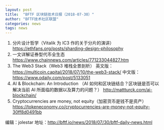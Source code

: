 ```yaml
---
layout: post
title:  "BFTF 区块链技术日报（2018-07-30）"
author: "BFTF技术社区联盟"
categories: news
tags: news
---
```


1. 分片设计哲学（Vitalik 为 IC3 作的关于分片的演讲）<https://ethfans.org/posts/sharding-design-philosophy>
2. 一文详解证券型代币全生态 <https://www.chainnews.com/articles/771233044827.htm>
3. The Web3 Stack（Web3 堆栈全景剖析） 英文版： <https://multicoin.capital/2018/07/10/the-web3-stack/> 中文版：  <https://www.odaily.com/post/5133051>
4. AI & Blockchain: An Introduction （AI 如何和区块链结合？区块链是否可以解决当前 AI 所面临的数据以及算力的问题？）  <http://mattturck.com/ai-blockchain/>
5. Cryptocurrencies are money, not equity（加密货币是钱不是资产）<https://tokeneconomy.co/cryptocurrencies-are-money-not-equity-30ff8d0491bb>

编辑：jolestar
地址：<http://bftf.io/news/2018/07/30/bftf-daily-news.html>